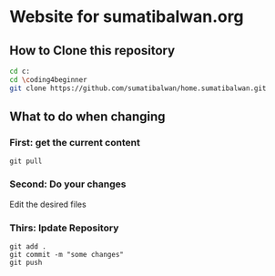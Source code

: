 # Website for sumatibalwan.org

## How to Clone this repository

```bash
cd c:
cd \coding4beginner
git clone https://github.com/sumatibalwan/home.sumatibalwan.git
```

## What to do when changing

### First: get the current content

```
git pull
```

### Second: Do your changes

Edit the desired files


### Thirs: Ipdate Repository

```
git add .
git commit -m "some changes"
git push
````
